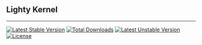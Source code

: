 
## Lighty Kernel

-------

[![Latest Stable Version](https://poser.pugx.org/lighty/kernel/v/stable)](https://packagist.org/packages/lighty/kernel) [![Total Downloads](https://poser.pugx.org/lighty/kernel/downloads)](https://packagist.org/packages/lighty/kernel) [![Latest Unstable Version](https://poser.pugx.org/lighty/kernel/v/unstable)](https://packagist.org/packages/lighty/kernel) [![License](https://poser.pugx.org/lighty/kernel/license)](https://packagist.org/packages/lighty/kernel)